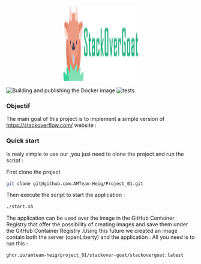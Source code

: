 

<p align="center">
  <img width="200" height="200" src=src/main/webapp/assets/img/goat-title.png>
</p> 



![Building and publishing the Docker image](https://github.com/AMTeam-Heig/Project_01/workflows/Building%20and%20publishing%20the%20Docker%20image/badge.svg) ![tests](https://github.com/AMTeam-Heig/Project_01/workflows/tests/badge.svg)

 
### Objectif
The main goal of this project is to implement a simple version of https://stackoverflow.com/ website :

### Quick start

Is realy simple to use our ,you just need to clone the project and run the script :

First clone the project 
```bash
git clone git@github.com:AMTeam-Heig/Project_01.git
```
Then execute  the script to start the application :
```bash
./start.sh
```

The application can be used over the image in the GitHub Container Registry that offer the possibility of creating images and save them under the GitHub Container Registry .Using this future we created an image contain both the server (openLiberty) and the application .
 All you need is to run this : 
 ```bash
ghcr.io/amteam-heig/project_01/stackover-goat/stackovergoat:latest
 ```
